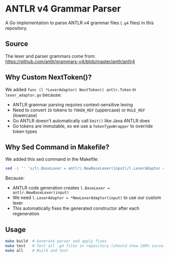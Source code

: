 # ANTLR v4 Grammar Parser

A Go implementation to parse ANTLR v4 grammar files (`.g4` files) in this repository.

## Source

The lexer and parser grammars come from: https://github.com/antlr/grammars-v4/blob/master/antlr/antlr4

## Why Custom NextToken()?

We added `func (l *LexerAdaptor) NextToken() antlr.Token` in `lexer_adaptor.go` because:

- ANTLR grammar parsing requires context-sensitive lexing
- Need to convert `ID` tokens to `TOKEN_REF` (uppercase) or `RULE_REF` (lowercase)
- Go ANTLR doesn't automatically call `Emit()` like Java ANTLR does
- Go tokens are immutable, so we use a `TokenTypeWrapper` to override token types

## Why Sed Command in Makefile?

We added this sed command in the Makefile:
```bash
sed -i '' 's/l\.BaseLexer = antlr\.NewBaseLexer(input)/l.LexerAdaptor = *NewLexerAdaptor(input)/' antlrv4_lexer.go
```

Because:
- ANTLR code generation creates `l.BaseLexer = antlr.NewBaseLexer(input)` 
- We need `l.LexerAdaptor = *NewLexerAdaptor(input)` to use our custom lexer
- This automatically fixes the generated constructor after each regeneration

## Usage

```bash
make build  # Generate parser and apply fixes
make test   # Test all .g4 files in repository (should show 100% success)
make all    # Build and test
```